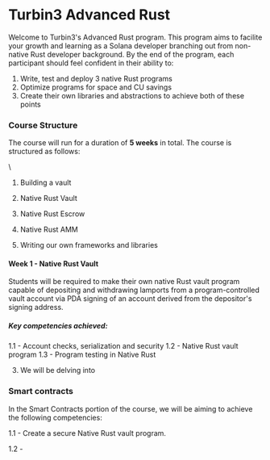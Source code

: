 # Turbin3 Advanced Rust

Welcome to Turbin3's Advanced Rust program. This program aims to facilite your growth and learning as a Solana developer branching out from non-native Rust developer background. By the end of the program, each participant should feel confident in their ability to:

1. Write, test and deploy 3 native Rust programs
2. Optimize programs for space and CU savings
3. Create their own libraries and abstractions to achieve both of these points

### Course Structure

The course will run for a duration of **5 weeks** in total. The course is structured as follows:

\
1. Building a vault

1. Native Rust Vault
2. Native Rust Escrow
3. Native Rust AMM
4. Writing our own frameworks and libraries

#### Week 1 - Native Rust Vault

Students will be required to make their own native Rust vault program capable of depositing and withdrawing lamports from a program-controlled vault account via PDA signing of an account derived from the depositor's signing address.

##### Key competencies achieved:

1.1 - Account checks, serialization and security
1.2 - Native Rust vault program
1.3 - Program testing in Native Rust

3. We will be delving into

### Smart contracts

In the Smart Contracts portion of the course, we will be aiming to achieve the following competencies:

1.1 - Create a secure Native Rust vault program.

1.2 -